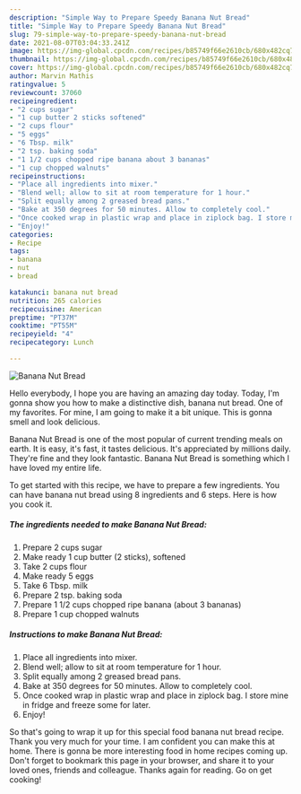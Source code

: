 ```yaml
---
description: "Simple Way to Prepare Speedy Banana Nut Bread"
title: "Simple Way to Prepare Speedy Banana Nut Bread"
slug: 79-simple-way-to-prepare-speedy-banana-nut-bread
date: 2021-08-07T03:04:33.241Z
image: https://img-global.cpcdn.com/recipes/b85749f66e2610cb/680x482cq70/banana-nut-bread-recipe-main-photo.jpg
thumbnail: https://img-global.cpcdn.com/recipes/b85749f66e2610cb/680x482cq70/banana-nut-bread-recipe-main-photo.jpg
cover: https://img-global.cpcdn.com/recipes/b85749f66e2610cb/680x482cq70/banana-nut-bread-recipe-main-photo.jpg
author: Marvin Mathis
ratingvalue: 5
reviewcount: 37060
recipeingredient:
- "2 cups sugar"
- "1 cup butter 2 sticks softened"
- "2 cups flour"
- "5 eggs"
- "6 Tbsp. milk"
- "2 tsp. baking soda"
- "1 1/2 cups chopped ripe banana about 3 bananas"
- "1 cup chopped walnuts"
recipeinstructions:
- "Place all ingredients into mixer."
- "Blend well; allow to sit at room temperature for 1 hour."
- "Split equally among 2 greased bread pans."
- "Bake at 350 degrees for 50 minutes. Allow to completely cool."
- "Once cooked wrap in plastic wrap and place in ziplock bag. I store mine in fridge and freeze some for later."
- "Enjoy!"
categories:
- Recipe
tags:
- banana
- nut
- bread

katakunci: banana nut bread 
nutrition: 265 calories
recipecuisine: American
preptime: "PT37M"
cooktime: "PT55M"
recipeyield: "4"
recipecategory: Lunch

---
```



![Banana Nut Bread](https://img-global.cpcdn.com/recipes/b85749f66e2610cb/680x482cq70/banana-nut-bread-recipe-main-photo.jpg)

Hello everybody, I hope you are having an amazing day today. Today, I'm gonna show you how to make a distinctive dish, banana nut bread. One of my favorites. For mine, I am going to make it a bit unique. This is gonna smell and look delicious.



Banana Nut Bread is one of the most popular of current trending meals on earth. It is easy, it's fast, it tastes delicious. It's appreciated by millions daily. They're fine and they look fantastic. Banana Nut Bread is something which I have loved my entire life.


To get started with this recipe, we have to prepare a few ingredients. You can have banana nut bread using 8 ingredients and 6 steps. Here is how you cook it.

<!--inarticleads1-->

##### The ingredients needed to make Banana Nut Bread:

1. Prepare 2 cups sugar
1. Make ready 1 cup butter (2 sticks), softened
1. Take 2 cups flour
1. Make ready 5 eggs
1. Take 6 Tbsp. milk
1. Prepare 2 tsp. baking soda
1. Prepare 1 1/2 cups chopped ripe banana (about 3 bananas)
1. Prepare 1 cup chopped walnuts




<!--inarticleads2-->

##### Instructions to make Banana Nut Bread:

1. Place all ingredients into mixer.
1. Blend well; allow to sit at room temperature for 1 hour.
1. Split equally among 2 greased bread pans.
1. Bake at 350 degrees for 50 minutes. Allow to completely cool.
1. Once cooked wrap in plastic wrap and place in ziplock bag. I store mine in fridge and freeze some for later.
1. Enjoy!




So that's going to wrap it up for this special food banana nut bread recipe. Thank you very much for your time. I am confident you can make this at home. There is gonna be more interesting food in home recipes coming up. Don't forget to bookmark this page in your browser, and share it to your loved ones, friends and colleague. Thanks again for reading. Go on get cooking!
